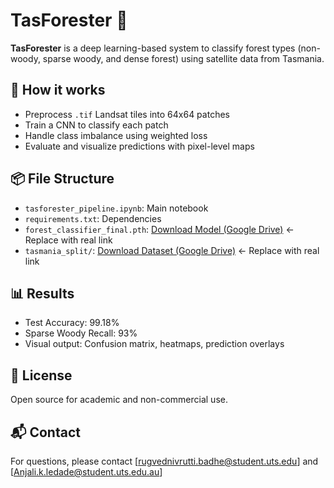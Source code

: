 
# TasForester 🌲

**TasForester** is a deep learning-based system to classify forest types (non-woody, sparse woody, and dense forest) using satellite data from Tasmania.

## 🔧 How it works
- Preprocess `.tif` Landsat tiles into 64x64 patches
- Train a CNN to classify each patch
- Handle class imbalance using weighted loss
- Evaluate and visualize predictions with pixel-level maps

## 📦 File Structure
- `tasforester_pipeline.ipynb`: Main notebook
- `requirements.txt`: Dependencies
- `forest_classifier_final.pth`: [Download Model (Google Drive)](https://drive.google.com/)  ← Replace with real link
- `tasmania_split/`: [Download Dataset (Google Drive)](https://drive.google.com/) ← Replace with real link

## 📊 Results
- Test Accuracy: 99.18%
- Sparse Woody Recall: 93%
- Visual output: Confusion matrix, heatmaps, prediction overlays

## 📜 License
Open source for academic and non-commercial use.

## 📬 Contact
For questions, please contact [rugvednivrutti.badhe@student.uts.edu] and [Anjali.k.ledade@student.uts.edu.au]
